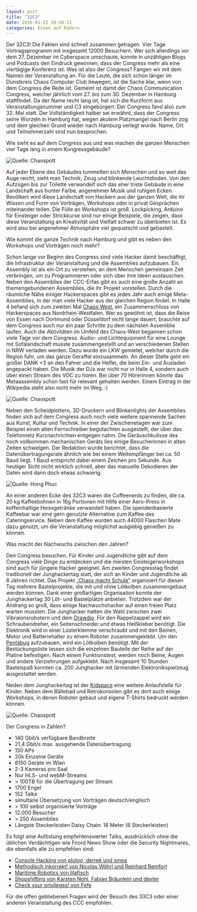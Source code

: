 ```yaml
---
layout: post
title: "32C3"
date: 2016-01-22 20:50:21
categories: Essen auf Rädern
---
```


Der 32C3! Die Fakten sind schnell zusammen getragen. Vier Tage Vortragsprogramm mit insgesamt 12000 Besuchern. Wer sich allerdings vor dem 27. Dezember im Cyberspace umschaute, konnte in unzähligen Blogs und Podcasts den Eindruck gewinnen, dass der Congress mehr als eine viertägige Konferenz ist. Was ist also der Congress? Fangen wir mit dem Namen der Veranstaltung an. Für die Leute, die sich schon länger im Dunstkreis Chaos Computer Club bewegen, ist die Sache klar, wenn von dem Congress die Rede ist. Gemeint ist damit der Chaos Communication Congress, welcher jährlich vom 27. bis zum 30. Dezember in Hamburg stattfindet. Da der Name recht lang ist, hat sich die Kurzform aus Veranstaltungsnummer und C3 eingebürgert. Der Congress fand also zum 32. Mal statt. Der Vollständigkeit halber sei erwähnt, dass der Congress seine Wurzeln in Hamburg hat, wegen akutem Platzmangel nach Berlin zog und dem gleichen Grund wieder nach Hamburg verlegt wurde. Name, Ort und Teilnehmerzahl sind nun besprochen.

Wie sieht es auf dem Congress aus und was machen die ganzen Menschen vier Tage lang in einem Kongressgebäude?

![Quelle: Chaospott](/media/2016-01-22/32c3_00.jpg)

Auf jeder Ebene des Gebäudes tummelten sich Menschen und so weit das Auge reicht, sieht man Technik, Zeug und blinkende Leuchtdioden. Von den Aufzügen bis zur Toilette verwandelt sich das eher triste Gebäude in eine Landschaft aus bunter Farbe, angenehmer Musik und ruhigen Ecken. Bevölkert wird diese Landschaft von Hackern aus der ganzen Welt, die ihr Wissen und Form von Vorträgen, Workshops oder in privat Gesprächen miteinander teilen. Die Fülle an Workshops ist groß. Lockpicking, Arduino für Einsteiger oder Strickkurse sind nur einige Beispiele, die zeigen, dass diese Veranstaltung an Kreativität und Vielfalt schwer zu überbieten ist. Es wird also bei angenehmer Atmosphäre viel gequatscht und gebastelt.

Wie kommt die ganze Technik nach Hamburg und gibt es neben den Workshops und Vorträgen noch mehr?

Schon lange vor Beginn des Congress sind viele Hacker damit beschäftigt, die Infrastruktur der Veranstaltung und die Assemblies aufzubauen. Ein Assembly ist als ein Ort zu verstehen, an dem Menschen gemeinsam Zeit verbringen, um zu Programmieren oder sich über ihre Ideen austauschen. Neben den Assemblies der CCC-Erfas gibt es auch eine große Anzahl an themengebundenen Assemblies, die ihr Projekt vorstellen. Durch die räumliche Nähe einiger Hackerspaces gibt es jedes Jahr auch einige Meta-Assemblies, in der man viele Hacker aus der gleichen Region findet. In Halle 4 befand sich zum zweiten Mal [Chaos West](https://chaos-west.de/wiki/), ein Zusammenschluss von Hackerspaces aus Nordrhein-Westfalen. Wer es gewöhnt ist, dass die Reise von Essen nach Dortmund oder Düsseldorf nicht lange dauert, brauchte auf dem Congress auch nur ein paar Schritte zu dem nächsten Assemblie laufen. Auch die Aktivitäten im Umfeld des Chaos-West begannen schon viele Tage vor dem Congress. Audio- und Lichtequipment für eine Lounge mit Sofalandschaft musste zusammengestellt und an verschiedenen Stellen in NRW verladen werden. Dazu wurde ein LKW gemietet, welcher durch die Region fuhr, um das ganze Geraffel einzusammeln. An dieser Stelle geht ein großer DANK \<3 an den Fahrer und die Helfer, die beim Ein- und Ausladen angepackt haben. Die Musik der DJs war nicht nur in Halle 4, sondern auch über einen Stream des VOC zu hören. Bei über 70 Hörerinnen könnte das Metaassembly schon fast für relevant gehalten werden. Einem Eintrag in der Wikipedia steht also nicht mehr im Weg. :)

![Quelle: Chaospott](/media/2016-01-22/32c3_01.jpg)

Neben den Scheidplottern, 3D-Druckern und Blinkenlights der Assemblies finden sich auf dem Congress auch noch viele weitere spannende Sachen aus Kunst, Kultur und Technik. In einer der Zwischenetagen war zum Beispiel einen alten Fernschreiber begutachten ausgestellt, der  über das Telefonnetz Kurznachrichten entgegen nahm. Die Geräuschkulisse des noch vollkommen mechanischen Geräts lies einige Besucherinnen in alten Zeiten schwelgen. Der Redaktion wurde berichtet, dass die Datenübertragungsrate ähnlich wie bei einem Weltempfänger bei ca. 50 Baud liegt. 1 Baud entspricht dabei einem Zeichen pro Sekunde. Aus heutiger Sicht nicht wirklich schnell, aber das manuelle Dekodieren der Daten wird dann doch etwas schwierig.

![Quelle: Hong Phuc](/media/2016-01-22/32c3_02.jpg)

An einer anderen Ecke des 32C3 waren die Coffeenerds zu finden, die ca. 20 kg Kaffeebohnen in 16g Portionen mit Hilfe einer Aero-Press in koffeinhaltige Heissgetränke verwandelt haben. Die spendenbasierte Kaffeebar war eine gern genutzte Alternative zum Kaffee des Cateringservice. Neben dem Kaffee wurden auch 44000 Flaschen Mate dazu genutzt, um die Veranstaltung möglichst ausgiebig genießen zu können.

Was macht der Nachwuchs zwischen den Jahren?

Den Congress besuchen. Für Kinder und Jugendliche gibt auf dem Congress viele Dinge zu entdecken und die meisten Einsteigerworkshops sind auch für jüngere Hacker geeignet. Am zweiten Congresstag findet traditionell der Junghackertag statt, der sich an Kinder und Jugendliche ab 8 Jahren richtet. Das Projekt [„Chaos macht Schule“](https://ccc.de/schule) organisiert für diesen Tag mehrere Bastelprojekte, die mit und ohne Lötkolben zusammengebaut werden können. Dank einer großartigen Organisation konnte der Junghackertag 30 Löt- und Bastelplätze anbieten. Trotzdem war der Andrang so groß, dass einige Nachwuchshacker auf einen freien Platz warten mussten. Die Junghacker hatten die Wahl zwischen zwei Vibraionsrobotern und dem [Drawdio](https://learn.adafruit.com/drawdio). Für den Rappelzappel wird ein Schraubendreher, ein Seitenschneider und etwas Heißkleber benötigt. Die Elektronik wird in einer Lüsterklemme verschraubt und mit den Beinen, Motor und Batteriehalter zu einem Roboter zusammengeklebt. Um den [Pentabug](https://github.com/c3d2/pentabug) aufzubauen, wird ein Lötkolben benötigt. Mit der Bestückungsliste lassen sich die einzelnen Bauteile der Reihe auf der Platine befestigen. Nach einem Funktionstest, werden noch Beine, Augen und andere Verziehrungen aufgeklebt. Nach insgesamt 10 Stunden Bastelspaß konnten ca. 200 Junghacker mit lärmenden Elektronikspielzeug ausgestattet werden.

Neden dem Junghackertag ist der [Kidspace](https://events.ccc.de/congress/2015/wiki/Static:Kidspace) eine weitere Anlaufstelle für Kinder. 
Neben dem Bällebad und Retrokonsolen gibt es dort auch einige Workshops, in denen Roboter gebaut und eigene T-Shirts bedruckt werden können.

![Quelle: Chaospott](/media/2016-01-22/32c3_03.jpg)

Der Congress in Zahlen?

* 140 Gbit/s verfügbare Bandbreite 
* 21,4 Gbit/s max. ausgehende Datenübertragung 
* 150 APs
* 20k Einzelne Geräte
* 8150 Geräte im Wlan
* 2-3 Kameras pro Saal
* Nur HLS- und webM-Streams
* \> 100TB für die Übertragung per Stream
* 1700 Engel
* 152 Talks
* simultane Übersetzung von Vorträgen deutsch/englisch
* \> 100 selbst organisierte Vorträge
* 12.000 Besucher
* \> 250 Assemblies
* Längste Steckerleisten Daisy Chain: 18 Meter (6 Steckerleisten)

Es folgt eine Auflistung empfehlenswerter Talks, ausdrücklich ohne die üblichen Verdächtigen wie Fnord News Show oder die Security Nightmares, die ebenfalls alle zu empfehlen sind:

* [Console Hacking von plutoo, derrek und smea](https://media.ccc.de/v/32c3-7240-console_hacking)
* [Methodisch inkorrekt! von Nicolas Wöhrl und Reinhard Remfort](https://media.ccc.de/v/32c3-7221-methodisch_inkorrekt)
* [Maritime Robotics von lilafisch](https://media.ccc.de/v/32c3-7265-maritime_robotics)
* [Shopshifting von Karsten Nohl, Fabian Bräunlein und dexter](https://media.ccc.de/v/32c3-7368-shopshifting)
* [Check your privileges! von Fefe](https://media.ccc.de/v/32c3-7284-check_your_privileges)

Für die offen gebliebenen Fragen wird der Besuch des 33C3 oder einer anderen Veranstaltung des CCC empfohlen.
